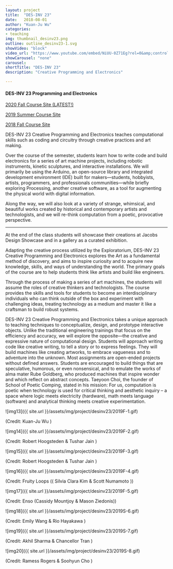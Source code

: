 ```yaml
---
layout: project
title:  "DES-INV 23"
date:   2018-08-01
author: "Kuan-Ju Wu"
categories:
- teaching
img: thumbnail_desinv23.png
outline: outline_desinv23-1.svg
showVideo: "block"
video_url: "https://www.youtube.com/embed/NiUU-0Z71Eg?rel=0&amp;controls=0&amp;showinfo=0"
showCarousel: "none"
carousel:
shortTitle: "DES-INV 23"
description: "Creative Programming and Electronics"

---
```

#### DES-INV 23 Programming and Electronics ####

[2020 Fall Course Site (LATEST!)](https://sites.google.com/berkeley.edu/des-inv23-spring2020/final-showcase)

[2019 Summer Course Site](https://sites.google.com/site/desinv23summer2019/)

[2018 Fall Course Site](https://sites.google.com/site/desinv23/spring2019/assignments/final)

DES-INV 23 Creative Programming and Electronics teaches computational skills such as coding and circuitry through creative practices and art making.

Over the course of the semester, students learn how to write code and build electronics for a series of art machine projects, including robotic instruments, kinetic sculptures, and interactive installations. We will primarily be using the Arduino, an open-source library and integrated development environment (IDE) built for makers—students, hobbyists, artists, programmers, and professionals communities—while briefly exploring Processing, another creative software, as a tool for augmenting the physical world with digital information.

Along the way, we will also look at a variety of strange, whimsical, and beautiful works created by historical and contemporary artists and technologists, and we will re-think computation from a poetic, provocative perspective.


---

At the end of the class students will showcase their creations at Jacobs Design Showcase and in a gallery as a curated exhibition.  

Adapting the creative process utilized by the Exploratorium, DES-INV 23 Creative Programming and Electronics explores the Art as a fundamental method of discovery, and aims to inspire curiosity and to acquire new knowledge, skills, and ways of understanding the world. The primary goals of the course are to help students think like artists and build like engineers.

Through the process of making a series of art machines, the students will assume the roles of creative thinkers and technologists. The course provides the skills and tools for students to become an interdisciplinary individuals who can think outside of the box and experiment with challenging ideas, treating technology as a medium and master it like a craftsman to build robust systems.

DES-INV 23 Creative Programming and Electronics takes a unique approach to teaching techniques to conceptualize, design, and prototype interactive objects. Unlike the traditional engineering trainings that focus on the efficiency and accuracy, we will explore the opposite—the creative and expressive nature of computational design. Students will approach writing code like creative writing, to tell a story or to express feelings. They will build machines like creating artworks, to embrace vagueness and to adventure into the unknown. Most assignments are open-ended projects without defined answers. Students are encouraged to build things that are speculative, humorous, or even nonsensical, and to emulate the works of alma mater Rube Goldberg, who produced machines that inspire wonder and which reflect on abstract concepts. Taeyoon Choi, the founder of School of Poetic Comping, stated in his mission:  For us, computation is poetic when technology is used for critical thinking and aesthetic inquiry – a space where logic meets electricity (hardware), math meets language (software) and analytical thinking meets creative experimentation. 



![img13]({{ site.url }}/assets/img/project/desinv23/2019F-1.gif)

(Credit: Kuan-Ju Wu )

![img14]({{ site.url }}/assets/img/project/desinv23/2019F-2.gif)

(Credit: Robert Hoogsteden & Tushar Jain )

![img15]({{ site.url }}/assets/img/project/desinv23/2019F-3.gif)

(Credit: Robert Hoogsteden & Tushar Jain  )

![img16]({{ site.url }}/assets/img/project/desinv23/2019F-4.gif)

(Credit: Fruity Loops (( Silvia Clara Kim & Scott Numamoto  ))

![img17]({{ site.url }}/assets/img/project/desinv23/2019F-5.gif)

(Credit:  Enso (Cassidy Mountjoy & Mason Ziedonis))

![img18]({{ site.url }}/assets/img/project/desinv23/2019S-6.gif)

(Credit: Emily Wang & Rio Hayakawa )

![img19]({{ site.url }}/assets/img/project/desinv23/2019S-7.gif)

(Credit: Akhil Sharma & Chancellor Tran )


![img20]({{ site.url }}/assets/img/project/desinv23/2019S-8.gif)

(Credit: Ramess Rogers & Soohyun Cho )

